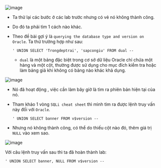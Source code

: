 ![image](https://user-images.githubusercontent.com/125866921/231353564-40191116-0fa3-4a68-97ed-ebaff327283e.png)

  - Ta thử lại các bước ở các lab trước nhưng có vẻ nó không thành công.  
  - Do đó ta phải tìm 1 cách nào khác.  
  - Theo đề bài gợi ý là ``querying the database type and version on Oracle``. Ta thử trường hợp như sau:

        ' UNION SELECT 'Trongdeptrai', 'sapcongiu' FROM dual --  
        
      - ``dual`` là một bảng đặc biệt trong cơ sở dữ liệu Oracle chỉ chứa một hàng và một cột, thường được sử dụng cho mục đích kiểm tra hoặc làm bảng giả khi không có bảng nào khác khả dụng.  

![image](https://user-images.githubusercontent.com/125866921/231355732-b1eeff75-045b-4dae-b1d4-7a6fe07c8540.png)

  - Nó đã hoạt động , việc cần làm bây giờ là tìm ra phiên bản hiện tại của nó.  
  - Tham khảo 1 vòng ``SQLi cheat sheet`` thì mình tìm ra được lệnh truy vấn này đối với ``Oracle``.  

        ' UNION SELECT banner FROM v$version --
        
  - Nhưng nó không thành công, có thể do thiếu cột nào đó, thêm giá trị ``NULL`` vào xem sao.  

![image](https://user-images.githubusercontent.com/125866921/231356341-5aee1903-929a-46c8-91a3-2b84e78cb960.png)

Với câu lệnh truy vấn sau thì ta đã hoàn thành lab:  

    ' UNION SELECT banner, NULL FROM v$version --
